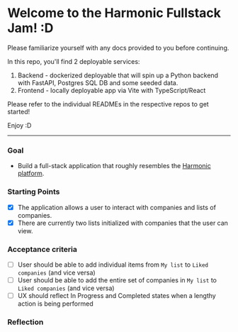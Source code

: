 # Welcome to the Harmonic Fullstack Jam! :D

Please familiarize yourself with any docs provided to you before continuing.

In this repo, you'll find 2 deployable services:
1. Backend - dockerized deployable that will spin up a Python backend with FastAPI, Postgres SQL DB and some seeded data.
2. Frontend - locally deployable app via Vite with TypeScript/React

Please refer to the individual READMEs in the respective repos to get started!

Enjoy :D

-------

### Goal
- Build a full-stack application that roughly resembles the [Harmonic platform](https://www.harmonic.ai/demo).

### Starting Points
- [x] The application allows a user to interact with companies and lists of companies. 
- [x] There are currently two lists initialized with companies that the user can view. 

### Acceptance criteria
- [ ] User should be able to add individual items from `My list` to `Liked companies`  (and vice versa)
- [ ] User should be able to add the entire set of companies in `My list` to `Liked companies` (and vice versa)
- [ ] UX should reflect In Progress and Completed states when a lengthy action is being performed

### Reflection
